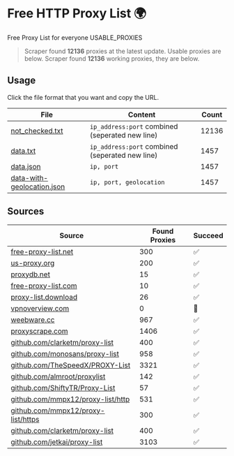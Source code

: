 
# Free HTTP Proxy List 🌍

Free Proxy List for everyone
USABLE_PROXIES
> Scraper found **12136** proxies at the latest update. Usable proxies are below.
> Scraper found **12136** working proxies, they are below.


## Usage

Click the file format that you want and copy the URL.


|File|Content|Count|
|----|-------|-----|
|[not_checked.txt](https://raw.githubusercontent.com/yemixzy/proxy-list/main/proxy-list/not_checked.txt)|`ip_address:port` combined (seperated new line)|12136|
|[data.txt](https://raw.githubusercontent.com/yemixzy/proxy-list/main/proxy-list/data.txt)|`ip_address:port` combined (seperated new line)|1457|
|[data.json](https://raw.githubusercontent.com/yemixzy/proxy-list/main/proxy-list/data.json)|`ip, port`|1457|
|[data-with-geolocation.json](https://raw.githubusercontent.com/yemixzy/proxy-list/main/proxy-list/data-with-geolocation.json)|`ip, port, geolocation`|1457|

## Sources

|Source|Found Proxies|Succeed|
|------|-------------|-------|
|[free-proxy-list.net](https://free-proxy-list.net)|300|✅|
|[us-proxy.org](https://www.us-proxy.org)|200|✅|
|[proxydb.net](http://proxydb.net)|15|✅|
|[free-proxy-list.com](https://free-proxy-list.com/?page=&port=&type%5B%5D=http&type%5B%5D=https&up_time=0&search=Search)|10|✅|
|[proxy-list.download](https://www.proxy-list.download/HTTP)|26|✅|
|[vpnoverview.com](https://vpnoverview.com/privacy/anonymous-browsing/free-proxy-servers)|0|🚫|
|[weebware.cc](http://weebware.cc)|967|✅|
|[proxyscrape.com](https://api.proxyscrape.com/v2/?request=displayproxies&protocol=http&timeout=10000&country=all&ssl=all&anonymity=all)|1406|✅|
|[github.com/clarketm/proxy-list](https://raw.githubusercontent.com/clarketm/proxy-list/master/proxy-list-raw.txt)|400|✅|
|[github.com/monosans/proxy-list](https://raw.githubusercontent.com/monosans/proxy-list/main/proxies/http.txt)|958|✅|
|[github.com/TheSpeedX/PROXY-List](https://raw.githubusercontent.com/TheSpeedX/PROXY-List/master/http.txt)|3321|✅|
|[github.com/almroot/proxylist](https://raw.githubusercontent.com/almroot/proxylist/master/list.txt)|142|✅|
|[github.com/ShiftyTR/Proxy-List](https://raw.githubusercontent.com/ShiftyTR/Proxy-List/master/http.txt)|57|✅|
|[github.com/mmpx12/proxy-list/http](https://raw.githubusercontent.com/mmpx12/proxy-list/master/http.txt)|531|✅|
|[github.com/mmpx12/proxy-list/https](https://raw.githubusercontent.com/mmpx12/proxy-list/master/https.txt)|300|✅|
|[github.com/clarketm/proxy-list](https://raw.githubusercontent.com/clarketm/proxy-list/master/proxy-list-raw.txt)|400|✅|
|[github.com/jetkai/proxy-list](https://raw.githubusercontent.com/jetkai/proxy-list/main/online-proxies/txt/proxies.txt)|3103|✅|


